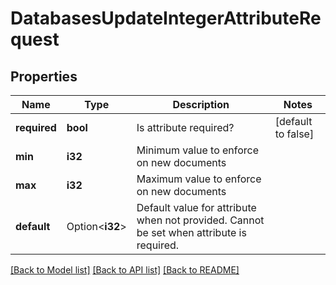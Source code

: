 # DatabasesUpdateIntegerAttributeRequest

## Properties

Name | Type | Description | Notes
------------ | ------------- | ------------- | -------------
**required** | **bool** | Is attribute required? | [default to false]
**min** | **i32** | Minimum value to enforce on new documents | 
**max** | **i32** | Maximum value to enforce on new documents | 
**default** | Option<**i32**> | Default value for attribute when not provided. Cannot be set when attribute is required. | 

[[Back to Model list]](../README.md#documentation-for-models) [[Back to API list]](../README.md#documentation-for-api-endpoints) [[Back to README]](../README.md)


